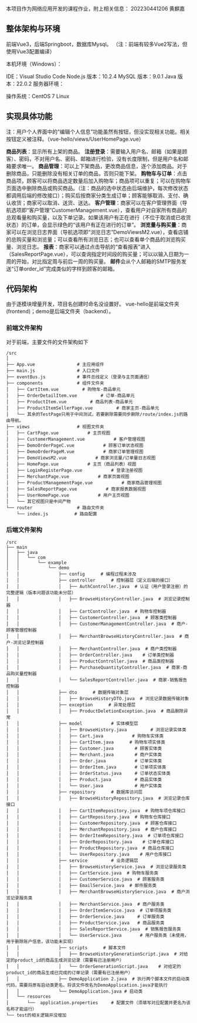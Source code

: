 本项目作为网络应用开发的课程作业，附上相关信息：
202230441206 黄麒嘉


## 整体架构与环境
前端Vue3，后端Springboot，数据库Mysql。
（注：前端有较多Vue2写法，但使用Vue3配置编译）

本机环境（Windows）：

IDE：Visual Studio Code
Node.js 版本：10.2.4
MySQL 版本：9.0.1
Java 版本：22.0.2
服务器环境：

操作系统：CentOS 7 Linux




## 实现具体功能
注：用户个人界面中的“编辑个人信息”功能虽然有按钮，但没实现相关功能。相关按钮定义被注释。（vue-hello/views/UserHomePage.vue）

**商品列表**：显示所有上架的商品。
**注册登录**：需要输入用户名、邮箱（如果是顾客）、密码，不对用户名、密码、邮箱进行检验，没有长度限制，但是用户名和邮箱要求唯一。
**商品管理**：可以上下架商品，更改商品信息，逐个添加商品。对于删除商品，只能删除没有相关订单的商品，否则只能下架。
**购物车与订单**：点击商品项，顾客可以将商品选定数量后加入购物车；商品项可以重复；可以在购物车页面选中删除商品或购买商品。（注：商品的选中状态由后端维护，每次修改状态都调用后端的修改接口）；购买后按商家分类生成订单；顾客能够取消、支付、确认收货；商家可以取消、送货、送达。
**客户管理**：商家可以在客户管理界面（导航选项即“客户管理”CustomerManagement.vue），查看用户对自家所有商品的总观看量和购买量，以及下单记录。如果该用户有正在进行（不位于取消或已收货状态）的订单，会显示绿色的“该用户有正在进行的订单”。
**浏览量与购买量**：商家可以在浏览日志界面（导航选项即“浏览日志”DemoViewsM2.vue），查看店铺的总购买量和浏览量；可以查看所有浏览日志；也可以查看单个商品的浏览购买量、浏览日志。
**报表**：商家可以通过点击导航的“查看报表”进入（SalesReportPage.vue），可以查询指定时间段的购买量；可以以输入日期为一周的开始，对比指定周与前后一周的购买量。
**邮件**会从个人邮箱的SMTP服务发送“订单order_id”完成类似的字样到顾客的邮箱。



## 代码架构
由于逐模块增量开发，项目名创建时命名没设置好。
vue-hello是前端文件夹(frontend)；demo是后端文件夹（backend）。

### 前端文件架构
对于前端，主要文件的文件架构如下

```plaintext
/src
│
├── App.vue                # 主应用组件
├── main.js                # 入口文件
├── eventBus.js            # 事件总线定义（登录与主页面通信）
├── components             # 组件文件夹
│   ├── CartItem.vue         # 购物车-商品单元
│   ├── OrderDetailItem.vue         # 订单-商品单元
│   ├── ProductItem.vue         # 商品列表-商品单元
│   ├── ProductItemSellerPage.vue         # 商家主页-商品单元
│   └── 其余的TestPage只用于中间测试，若要删除需要同步删除/route/index.js的路由导航。
├── views                  # 视图文件夹
│   ├── CartPage.vue           # 主页视图
│   ├── CustomerManagement.vue           # 客户管理视图
│   ├── DemoOrderPageC.vue           # 顾客订单状态视图
│   ├── DemoOrderPageM.vue           # 商家订单管理视图
│   ├── DemoViewsM2.vue           # 商家浏览量/订单量日志视图
│   ├── HomePage.vue           # 主页（商品列表）视图
│   ├── LoginRegisterPage.vue           # 登录注册视图
│   ├── MerchantPage.vue           # 商家页面视图
│   ├── ProductManagementPage.vue           # 商家商品管理视图
│   ├── SalesReportPage.vue           # 商家报表数据视图
│   ├── UserHomePage.vue           # 用户主页视图
│   └── 其它视图只是中间产物
└── router                 # 路由文件夹
    └── index.js          # 路由配置
```

### 后端文件架构
```plaintext
/src
├── main
│   ├── java
│   │   └── com
│   │       └── example
│   │           └── demo
│   │               ├── config      # 编程过程未涉及
│   │               ├── controller      # 控制器层（定义后端的接口）
│   │               │   ├── AuthController.java  # 认证（用户登录注册）的完整逻辑（版本问题该功能未分层）
│   │               │   ├── BrowseHistoryController.java  # 浏览记录控制器
│   │               │   ├── CartController.java  # 购物车控制器
│   │               │   ├── CustomerController.java  # 顾客类控制器
│   │               │   ├── CustomerManagementController.java  # 商户-顾客管理控制器
│   │               │   ├── MerchantBrowseHistoryController.java  # 商户-浏览记录控制器
│   │               │   ├── MerchantController.java  # 商户类控制器
│   │               │   ├── OrderController.java    # 订单类控制器
│   │               │   ├── ProductController.java  # 商品类控制器
│   │               │   ├── PurchaseQuantityController.java  # 商家-商品购买量控制器
│   │               │   └── SalesReportController.java  # 商家-销售报告控制器
│   │               ├── dto      # 数据传输对象层
│   │               │   ├── BrowseHistoryDTO.java  # 浏览记录数据传输对象
│   │               ├── exception      # 异常处理层
│   │               │   ├── ProductDeletionException.java  # 商品删除异常
│   │               ├── model           # 实体模型层
│   │               │   ├── BrowseHistory.java         # 浏览记录实体类
│   │               │   ├── Cart.java           # 购物车实体类
│   │               │   ├── CartItem.java      # 购物车项实体类
│   │               │   ├── Customer.java        # 顾客实体类
│   │               │   ├── Merchant.java        # 商户实体类
│   │               │   ├── Order.java           # 订单实体类
│   │               │   ├── OrderItem.java       # 订单项实体类
│   │               │   ├── OrderStatus.java     # 订单状态实体类
│   │               │   ├── Product.java         # 商品实体类
│   │               │   └── User.java            # 用户实体类
│   │               ├── repository      # 数据库访问层
│   │               │   ├── BrowseHistoryRepository.java  # 浏览记录仓库接口
│   │               │   ├── CartItemRepository.java  # 购物车项仓库接口
│   │               │   ├── CartRepository.java  # 购物车仓库接口
│   │               │   ├── CustomerRepository.java  # 顾客仓库接口
│   │               │   ├── MerchantRepository.java  # 商户仓库接口
│   │               │   ├── OrderItemRepository.java  # 订单项仓库接口
│   │               │   ├── OrderRepository.java    # 订单仓库接口
│   │               │   ├── ProductRepository.java  # 商品仓库接口
│   │               │   └── UserRepository.java    # 用户仓库接口
│   │               ├── service         # 业务逻辑层
│   │               │   ├── BrowseHistoryService.java  # 浏览记录服务类
│   │               │   ├── CartService.java  # 购物车服务类
│   │               │   ├── CustomerService.java  # 顾客服务类
│   │               │   ├── EmailService.java  # 邮件服务类
│   │               │   ├── MerchantBrowseHistoryService.java  # 商户浏览记录服务类
│   │               │   ├── MerchantService.java  # 商户服务类
│   │               │   ├── OrderItemService.java  # 订单项服务类
│   │               │   ├── OrderService.java     # 订单服务类
│   │               │   ├── ProductService.java   # 商品服务类
│   │               │   ├── SalesReportService.java  # 销售报告服务类
│   │               │   └── UserService.java       # 用户服务类（未使用，用于删除账户信息，该功能未实现）
│   │               ├── scripts      # 脚本文件
│   │               │   ├── BrowseHistoryGenerationScript.java  # 对给定的product_id的商品生成浏览记录（需要有已注册用户）
│   │               │   └── OrderGenerationScript.java    # 对给定的product_id的商品生成已完成的订单记录（需要有已注册用户）
│   │               ├── DemoApplication 2.java  # 执行两个脚本文件的启动类代码，需要将原有启动类更名，将该文件改名为DemoApplication.java才能执行
│   │               └── DemoApplication.java # 启动类
│   └── resources
│       └──  application.properties     # 配置文件（须填写对应配置并更名为该名称才能运行）
└── test的相关逻辑并没增加
```